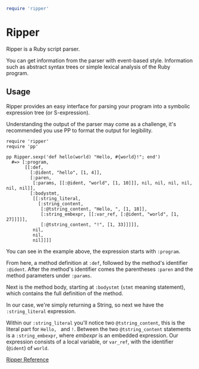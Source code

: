 
```ruby
require 'ripper'
```

# Ripper

Ripper is a Ruby script parser.

You can get information from the parser with event-based style.
Information such as abstract syntax trees or simple lexical analysis of
the Ruby program.

## Usage

Ripper provides an easy interface for parsing your program into a
symbolic expression tree (or S-expression).

Understanding the output of the parser may come as a challenge, it's
recommended you use PP to format the output for legibility.


```
require 'ripper'
require 'pp'

pp Ripper.sexp('def hello(world) "Hello, #{world}!"; end')
  #=> [:program,
       [[:def,
         [:@ident, "hello", [1, 4]],
         [:paren,
          [:params, [[:@ident, "world", [1, 10]]], nil, nil, nil, nil, nil, nil]],
         [:bodystmt,
          [[:string_literal,
            [:string_content,
             [:@tstring_content, "Hello, ", [1, 18]],
             [:string_embexpr, [[:var_ref, [:@ident, "world", [1, 27]]]]],
             [:@tstring_content, "!", [1, 33]]]]],
          nil,
          nil,
          nil]]]]
```

You can see in the example above, the expression starts with `:program`.

From here, a method definition at `:def`, followed by the method's
identifier `:@ident`. After the method's identifier comes the
parentheses `:paren` and the method parameters under `:params`.

Next is the method body, starting at `:bodystmt` (`stmt` meaning
statement), which contains the full definition of the method.

In our case, we're simply returning a String, so next we have the
`:string_literal` expression.

Within our `:string_literal` you'll notice two `@tstring_content`, this
is the literal part for `Hello, ` and `!`. Between the two
`@tstring_content` statements is a `:string_embexpr`, where *embexpr* is
an embedded expression. Our expression consists of a local variable, or
`var_ref`, with the identifier (`@ident`) of `world`.

[Ripper
Reference](https://ruby-doc.org/stdlib-2.5.0/libdoc/ripper/rdoc/Ripper.html)

